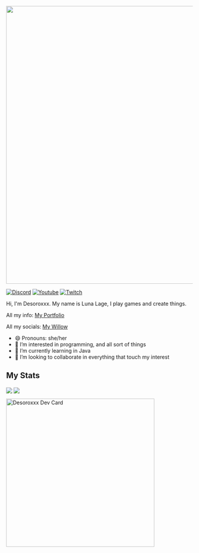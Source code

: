 <p align="center">
  <img src="https://user-images.githubusercontent.com/82710983/149632751-478fb49e-783d-4cfe-9144-ec1054738098.png" width="750" />
<a>

[![Discord](https://img.shields.io/discord/807316234436608020?color=586AEA&style=for-the-badge&label=Discord&logo=discord)](https://discord.gg/hKpUYx7VwS)
[![Youtube](https://img.shields.io/youtube/channel/subscribers/UCeeXgZ9bywrjbuxg3z7jv4g?color=E44444&style=for-the-badge&logo=youtube&logoWidth=20)](https://www.youtube.com/channel/UCeeXgZ9bywrjbuxg3z7jv4g)
[![Twitch](https://img.shields.io/twitch/status/Desoroxxx?style=for-the-badge)](https://www.twitch.tv/desoroxxx)

  
Hi, I'm Desoroxxx. My name is Luna Lage, I play games and create things.

All my info: [My Portfolio]

All my socials: [My Willow]

- 😄 Pronouns: she/her
- 👀 I’m interested in programming, and all sort of things
- 🌱 I’m currently learning in Java
- 💞️ I’m looking to collaborate in everything that touch my interest

## My Stats

<a>
   <img align="center" src="https://github-readme-stats.vercel.app/api?username=JustDesoroxxx&show_icons=true&theme=github_dark&hide_border=true&count_private=true" />
</a>
<a>
   <img align="center" src="https://github-readme-stats.vercel.app/api/wakatime?username=Desoroxxx&theme=github_dark&hide_border=true" />

<a href="https://app.daily.dev/Desoroxxx"><img src="https://github.com/JustDesoroxxx/JustDesoroxxx/blob/main/devcard.svg" width="400" alt="Desoroxxx Dev Card"/></a>

[My Portfolio]: https://i-like.cat/Portfolio
[My Willow]: https://wlo.link/@Desoroxxx
